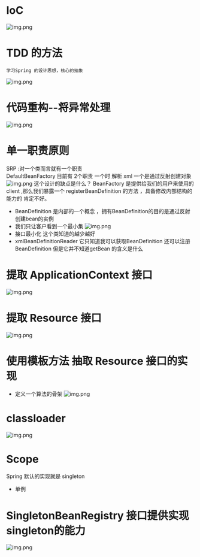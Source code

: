 # IoC 
![img.png](img/1.Ioc.png)
# TDD 的方法 
```text
学习Spring 的设计思想，核心的抽象 
```
![img.png](img/2.tdd.png)

# 代码重构--将异常处理 
![img.png](img/3.exception.png)

# 单一职责原则  
SRP :对一个类而言就有一个职责   
DefaultBeanFactory 目前有 2个职责  一个时 解析 xml  一个是通过反射创建对象 
![img.png](img/4.类图1-将DefaultBeanFactory拆分.png)
这个设计的缺点是什么？
BeanFactory 是提供给我们的用户来使用的client ,那么我们暴露一个 registerBeanDefinition 的方法 ，具备修改内部结构的能力的 肯定不好。
 - BeanDefinition 是内部的一个概念 ，拥有BeanDefinition的目的是通过反射创建bean的实例 
 - 我们只让客户看到一个最小集 
![img.png](img/5.类图2-将DefaultBeanFactory拆分.png)
 - 接口最小化 这个类知道的越少越好 
 - xmlBeanDefinitionReader 它只知道我可以获取BeanDefinition 还可以注册 BeanDefinition 但是它并不知道getBean 的含义是什么 

# 提取 ApplicationContext 接口
![img.png](img/6.类图3-将ctx.png)

# 提取 Resource 接口
![img.png](img/7.Resource.png)
# 使用模板方法 抽取 Resource  接口的实现  
 - 定义一个算法的骨架 
![img.png](img/8.模板方法抽取Resource.png)
# classloader 
![img.png](img/9.提供设置classLoader.png)
# Scope 
 Spring 默认的实现就是 singleton 
 - 单例 
# SingletonBeanRegistry 接口提供实现 singleton的能力 
![img.png](img/10.SingletonBeanRegistry.png)